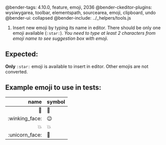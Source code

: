 @bender-tags: 4.10.0, feature, emoji, 2036
@bender-ckeditor-plugins: wysiwygarea, toolbar, elementspath, sourcearea, emoji, clipboard, undo
@bender-ui: collapsed
@bender-include: ../_helpers/tools.js

1. Insert new emoji by typing its name in editor. There should be only one emoji available (`:star:`). _You need to type
   at least 2 characters from emoji name to see suggestion box with emoji._

## Expected:

**Only** `:star:` emoji is available to insert in editor. Other emojis are not converted.

## Example emoji to use in tests:

|           name | symbol |
|---------------:|--------|
|          :bug: | 🐛     |
| :winking_face: | 😉     |
|    :collision: | 💥     |
| :unicorn_face: | 🦄     |

